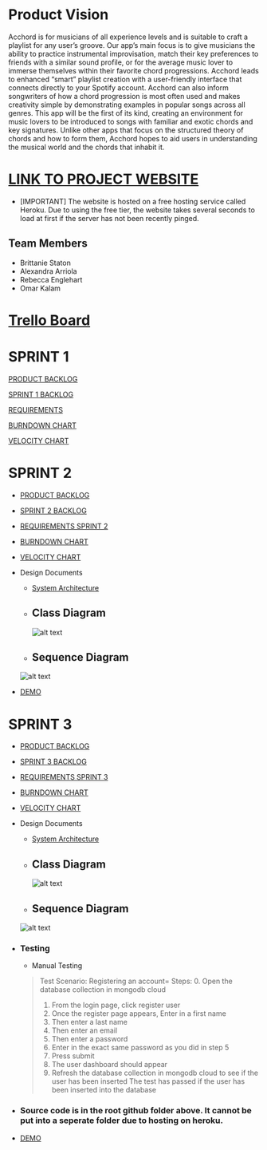 # Product Vision

Acchord is for musicians of all experience levels and is suitable to craft a playlist for any user’s groove. Our app’s main focus is to give musicians the ability to practice instrumental improvisation, match their key preferences to friends with a similar sound profile, or for the average music lover to immerse themselves  within their favorite chord progressions. Acchord leads to enhanced “smart” playlist creation with a user-friendly interface that connects directly to your Spotify account. Acchord can also inform songwriters of how a chord progression is most often used and makes creativity simple by demonstrating examples in popular songs across all genres. This app will be the first of its kind, creating an environment for music lovers to be introduced to songs with familiar and exotic chords and key signatures.  Unlike other apps that focus on the structured theory of chords and how to form them, Acchord hopes to aid users in understanding the musical world and the chords that inhabit it.

# [LINK TO PROJECT WEBSITE](http://acchord.herokuapp.com/)

* [IMPORTANT] The website is hosted on a free hosting service called Heroku. Due to using the free tier, the website takes several seconds to load at first if the server has not been recently pinged.

## Team Members
* Brittanie Staton
* Alexandra Arriola
* Rebecca Englehart
* Omar Kalam

# [Trello Board](https://trello.com/b/8bv1SEPT/acchord-cop4331c)

# SPRINT 1

[PRODUCT BACKLOG](https://github.com/element2112/ACCHORD/blob/brittanie/artifacts/product_backlog.md)

[SPRINT 1 BACKLOG](https://github.com/element2112/ACCHORD/blob/brittanie/artifacts/sprint1_backlog.md)

[REQUIREMENTS](https://github.com/element2112/ACCHORD/blob/master/artifacts/requirements_sprint2.md)

[BURNDOWN CHART](https://docs.google.com/spreadsheets/d/1jwY23aKp-SBeTWEQvvxbFxrARaL_17rtB4vL2Oa2BW4/edit?usp=sharing)

[VELOCITY CHART](https://docs.google.com/spreadsheets/d/1gboh-OFFhgyA-l6hTHtJ6xIffrOeYGIaOCYFcc1xCF8/edit?usp=sharing)

# SPRINT 2

* [PRODUCT BACKLOG](https://github.com/element2112/ACCHORD/blob/brittanie/artifacts/product_backlog.md)

* [SPRINT 2 BACKLOG](https://github.com/element2112/ACCHORD/blob/master/artifacts/sprint2_backlog.md)

* [REQUIREMENTS SPRINT 2](https://github.com/element2112/ACCHORD/blob/master/artifacts/requirements_sprint2.md)

* [BURNDOWN CHART](https://docs.google.com/spreadsheets/d/1yK5-0wIXfEaJPpLl3a02o0i_WUHYtXOKvfO3BedfQ7o/edit?usp=sharing)

* [VELOCITY CHART](https://docs.google.com/spreadsheets/d/1gboh-OFFhgyA-l6hTHtJ6xIffrOeYGIaOCYFcc1xCF8/edit?usp=sharing)

* Design Documents

  * [System Architecture](https://github.com/element2112/ACCHORD/blob/master/artifacts/architecture.md)

  * ## Class Diagram
  
  
      ![alt text](https://github.com/element2112/ACCHORD/blob/master/artifacts/class_architecture.png)

  * ## Sequence Diagram
  
   ![alt text](https://github.com/element2112/ACCHORD/blob/master/artifacts/Acchord%20Sequence%20Diagram.png)
   
   
  
 * [DEMO](https://www.youtube.com/watch?v=HwR01Kzx-SM)

# SPRINT 3

* [PRODUCT BACKLOG](https://github.com/element2112/ACCHORD/blob/master/artifacts/product_backlog.md)

* [SPRINT 3 BACKLOG](https://github.com/element2112/ACCHORD/blob/master/artifacts/sprint3_backlog.md)

* [REQUIREMENTS SPRINT 3](https://github.com/element2112/ACCHORD/blob/master/artifacts/requirements_sprint3.md)

* [BURNDOWN CHART](https://docs.google.com/spreadsheets/d/1gboh-OFFhgyA-l6hTHtJ6xIffrOeYGIaOCYFcc1xCF8/edit#gid=564703038)

* [VELOCITY CHART](https://docs.google.com/spreadsheets/d/1gboh-OFFhgyA-l6hTHtJ6xIffrOeYGIaOCYFcc1xCF8/edit#gid=0)

* Design Documents

  * [System Architecture](https://github.com/element2112/ACCHORD/blob/master/artifacts/architecture.md)

  * ## Class Diagram
  
      ![alt text](https://github.com/element2112/ACCHORD/blob/master/artifacts/class_architecture.png)

  * ## Sequence Diagram
  
   ![alt text](https://github.com/element2112/ACCHORD/blob/master/artifacts/Acchord%20Sequence%20Diagram.png)
   
 * ### Testing 
   * Manual Testing
    > Test Scenario: Registering an account=
    > Steps:
    > 0. Open the database collection in mongodb cloud
    > 1. From the login page, click register user
    > 2. Once the register page appears, Enter in a first name
    > 3. Then enter a last name
    > 4. Then enter an email
    > 5. Then enter a password
    > 6. Enter in the exact same password as you did in step 5
    > 7. Press submit
    > 8. The user dashboard should appear
    > 9. Refresh the database collection in mongodb cloud to see if the user has been inserted
    > The test has passed if the user has been inserted into the database
  
 * ### Source code is in the root github folder above. It cannot be put into a seperate folder due to hosting on heroku.
 
 * [DEMO]()
